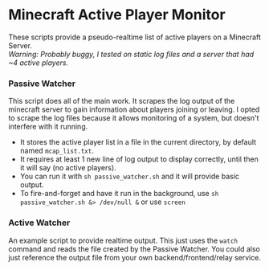 # Minecraft Active Player Monitor

These scripts provide a pseudo-realtime list of active players on a Minecraft Server.
<br>
_Warning: Probably buggy, I tested on static log files and a server that had ~4 active players._
<br>

### Passive Watcher
This script does all of the main work.
It scrapes the log output of the minecraft server to gain information about players joining or leaving.
I opted to scrape the log files because it allows monitoring of a system, but doesn't interfere with it running.
- It stores the active player list in a file in the current directory, by default named `mcap_list.txt`.
- It requires at least 1 new line of log output to display correctly, until then it will say (no active players).
- You can run it with `sh passive_watcher.sh` and it will provide basic output.
- To fire-and-forget and have it run in the background, use `sh passive_watcher.sh &> /dev/null &` or use `screen`

### Active Watcher
An example script to provide realtime output.
This just uses the `watch` command and reads the file created by the Passive Watcher.
You could also just reference the output file from your own backend/frontend/relay service.
